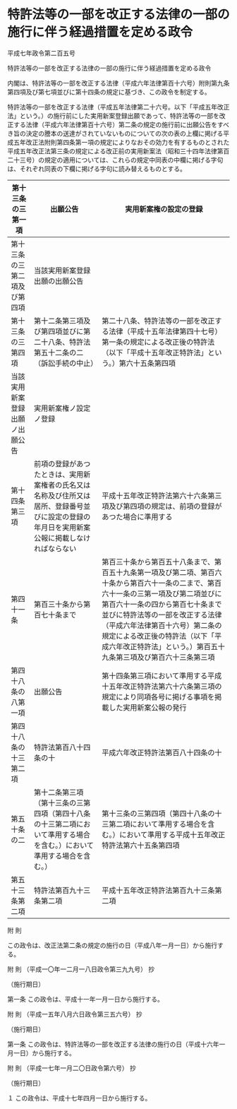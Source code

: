# 特許法等の一部を改正する法律の一部の施行に伴う経過措置を定める政令

平成七年政令第二百五号

特許法等の一部を改正する法律の一部の施行に伴う経過措置を定める政令

内閣は、特許法等の一部を改正する法律（平成六年法律第百十六号）附則第九条第四項及び第七項並びに第十四条の規定に基づき、この政令を制定する。

特許法等の一部を改正する法律（平成五年法律第二十六号。以下「平成五年改正法」という。）の施行前にした実用新案登録出願であって、特許法等の一部を改正する法律（平成六年法律第百十六号）第二条の規定の施行前に出願公告をすべき旨の決定の謄本の送達がされていないものについての次の表の上欄に掲げる平成五年改正法附則第四条第一項の規定によりなおその効力を有するものとされた平成五年改正法第三条の規定による改正前の実用新案法（昭和三十四年法律第百二十三号）の規定の適用については、これらの規定中同表の中欄に掲げる字句は、それぞれ同表の下欄に掲げる字句に読み替えるものとする。

第十三条の三第一項 | 出願公告 | 実用新案権の設定の登録  
---|---|---  
第十三条の三第二項及び第四項 | 当該実用新案登録出願の出願公告  
第十三条の三第四項 | 第十二条第三項及び第四項並びに第二十八条、特許法第五十二条の二（訴訟手続の中止） | 第二十八条、特許法等の一部を改正する法律（平成十五年法律第四十七号）第一条の規定による改正後の特許法（以下「平成十五年改正特許法」という。）第六十五条第四項  
当該実用新案登録出願ノ出願公告 | 実用新案権ノ設定ノ登録  
第十四条第三項 | 前項の登録があつたときは、実用新案権者の氏名又は名称及び住所又は居所、登録番号並びに設定の登録の年月日を実用新案公報に掲載しなければならない | 平成十五年改正特許法第六十六条第三項及び第四項の規定は、前項の登録があつた場合に準用する  
第四十一条 | 第百三十条から第百七十条まで | 第百三十条から第百五十八条まで、第百五十九条第一項及び第二項、第百六十条から第百六十一条の二まで、第百六十一条の三第一項及び第二項並びに第百六十一条の四から第百七十条まで並びに特許法等の一部を改正する法律（平成六年法律第百十六号）第二条の規定による改正後の特許法（以下「平成六年改正特許法」という。）第百五十九条第三項及び第百六十三条第三項  
第四十八条の八第一項 | 出願公告 | 第十四条第三項において準用する平成十五年改正特許法第六十六条第三項の規定により同項各号に掲げる事項を掲載した実用新案公報の発行  
第四十八条の十三第二項 | 特許法第百八十四条の十 | 平成六年改正特許法第百八十四条の十  
第五十条の二 | 第十二条第三項（第十三条の三第四項（第四十八条の十三第二項において準用する場合を含む。）において準用する場合を含む。） | 第十三条の三第四項（第四十八条の十三第二項において準用する場合を含む。）において準用する平成十五年改正特許法第六十五条第四項  
第五十三条第二項 | 特許法第百九十三条第二項 | 平成十五年改正特許法第百九十三条第二項  
  
附 則

この政令は、改正法第二条の規定の施行の日（平成八年一月一日）から施行する。

附 則 （平成一〇年一二月一八日政令第三九九号） 抄

（施行期日）

第一条 この政令は、平成十一年一月一日から施行する。

附 則 （平成一五年八月六日政令第三五六号） 抄

（施行期日）

第一条 この政令は、特許法等の一部を改正する法律の施行の日（平成十六年一月一日）から施行する。

附 則 （平成一七年一月二〇日政令第六号） 抄

（施行期日）

１ この政令は、平成十七年四月一日から施行する。
